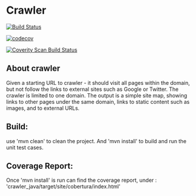 # Crawler

[![Build Status](https://travis-ci.org/pravreddy/crawler_java.svg)](https://travis-ci.org/pravreddy/crawler_java)

<!--[//]: # [![Coverage Status](https://coveralls.io/repos/github/pravreddy/crawler_java/badge.svg?branch=master)](https://coveralls.io/github/pravreddy/crawler_java?branch=master)-->
[![codecov](https://codecov.io/gh/pravreddy/crawler_java/branch/master/graph/badge.svg)](https://codecov.io/gh/pravreddy/crawler_java)

<a href="https://scan.coverity.com/projects/pravreddy-crawler_java">
  <img alt="Coverity Scan Build Status"
       src="https://scan.coverity.com/projects/9417/badge.svg"/>
</a>


About crawler
-------------
Given a starting URL to crawler - it should visit all pages within the 
domain, but not follow the links to external sites such as Google or Twitter.
The crawler is limited to one domain.
The output is a simple site map, showing links to other pages under the 
same domain, links to static content such as images, and to external URLs.

Build:
------
use 'mvn clean' to clean the project.
And 'mvn install' to build and run the unit test cases.

Coverage Report:
----------------
Once 'mvn install' is run can find the coverage report,
under :   'crawler_java/target/site/cobertura/index.html'
